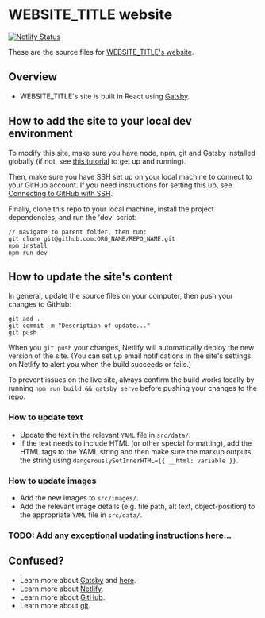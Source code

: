 # WEBSITE_TITLE website

<!-- TODO: replace with snippet from Netlify > Settings > Netlify status badges-->

[![Netlify Status](https://api.netlify.com/api/v1/badges/4320c2f4-c85f-40fe-8b79-7ff91da5a7d7/deploy-status)](https://app.netlify.com/sites/website/deploys)

<!-- TODO: update all WEBSITE_TITLE -->
<!-- TODO: update website.com -->
These are the source files for [WEBSITE_TITLE's website](https://www.website.com).

## Overview

- WEBSITE_TITLE's site is built in React using [Gatsby](https://www.gatsbyjs.org).

## How to add the site to your local dev environment

To modify this site, make sure you have node, npm, git and Gatsby installed globally (if not, see [this tutorial](https://www.gatsbyjs.org/tutorial/part-zero/) to get up and running).

Then, make sure you have SSH set up on your local machine to connect to your GitHub account. If you need instructions for setting this up, see [Connecting to GitHub with SSH](https://help.github.com/en/articles/connecting-to-github-with-ssh).

Finally, clone this repo to your local machine, install the project dependencies, and run the 'dev' script:

<!-- TODO: update ORG_NAME + REPO_NAME: -->

```
// navigate to parent folder, then run:
git clone git@github.com:ORG_NAME/REPO_NAME.git
npm install
npm run dev
```

## How to update the site's content

In general, update the source files on your computer, then push your changes to GitHub:

```
git add .
git commit -m "Description of update..."
git push
```

When you `git push` your changes, Netlify will automatically deploy the new
version of the site. (You can set up email notifications in the site's settings on Netlify to alert you when the build succeeds or fails.)

To prevent issues on the live site, always confirm the build works locally by running `npm run build && gatsby serve` before pushing your changes to the repo.

### How to update text

- Update the text in the relevant `YAML` file in `src/data/`.
- If the text needs to include HTML (or other special formatting), add the HTML tags to the YAML string and then make sure the markup outputs the string using `dangerouslySetInnerHTML={{ __html: variable }}`.

### How to update images

- Add the new images to `src/images/`.
- Add the relevant image details (e.g. file path, alt text, object-position) to the appropriate `YAML` file in `src/data/`.

### TODO: Add any exceptional updating instructions here...

## Confused?

* Learn more about [Gatsby](https://www.gatsbyjs.org/tutorial/) and
	[here](https://www.gatsbyjs.org/docs/).
* Learn more about [Netlify](https://www.netlify.com/docs/).
* Learn more about [GitHub](https://help.github.com/en#dotcom).
* Learn more about [git](https://git-scm.com/doc).
